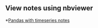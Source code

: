 ## View notes using nbviewer
*[Pandas with timeseries notes](http://nbviewer.jupyter.org/github/mdalvi/financial-analysis-and-algo-trading/blob/master/pandas_with_time_series/pandas_with_time_series_notes.ipynb)